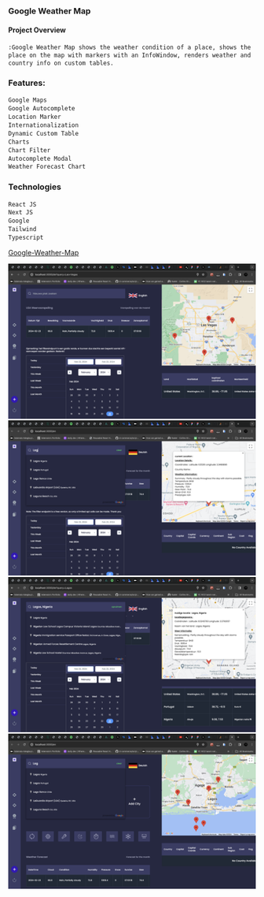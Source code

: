 ### Google Weather Map

#### Project Overview

    :Google Weather Map shows the weather condition of a place, shows the place on the map with markers with an InfoWindow, renders weather and country info on custom tables.

### Features:

```bash
Google Maps
Google Autocomplete
Location Marker
Internationalization
Dynamic Custom Table
Charts
Chart Filter
Autocomplete Modal
Weather Forecast Chart
```

### Technologies

```bash
React JS
Next JS
Google
Tailwind
Typescript
```

[Google-Weather-Map](https://google-country-weather-map.vercel.app/en)

![screenshot](<assets/Screenshot 2024-02-23 at 13.29.01.png>)
![screenshot](<assets/Screenshot 2024-02-23 at 13.28.17.png>)
![screenshot](<assets/Screenshot 2024-02-23 at 13.33.52.png>)
![screenshot](<assets/Screenshot 2024-02-23 at 13.27.58.png>)
